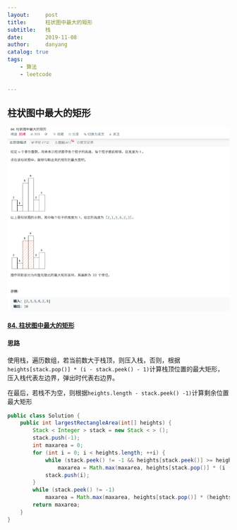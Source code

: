 ```yaml
---
layout:     post
title:      柱状图中最大的矩形
subtitle:   栈
date:       2019-11-08
author:     danyang
catalog: true
tags:
    - 算法
    - leetcode

---
```


## 柱状图中最大的矩形

![](../img/柱状图中最大的矩形.png)

#### [84. 柱状图中最大的矩形](https://leetcode-cn.com/problems/largest-rectangle-in-histogram/)

#### 思路

使用栈，遍历数组，若当前数大于栈顶，则压入栈，否则，根据`heights[stack.pop()] * (i - stack.peek() - 1)`计算栈顶位置的最大矩形，压入栈代表左边界，弹出时代表右边界。

在最后，若栈不为空，则根据`heights.length - stack.peek() -1)`计算剩余位置最大矩形

```java
public class Solution {
    public int largestRectangleArea(int[] heights) {
        Stack < Integer > stack = new Stack < > ();
        stack.push(-1);
        int maxarea = 0;
        for (int i = 0; i < heights.length; ++i) {
            while (stack.peek() != -1 && heights[stack.peek()] >= heights[i])
                maxarea = Math.max(maxarea, heights[stack.pop()] * (i - stack.peek() - 1));
            stack.push(i);
        }
        while (stack.peek() != -1)
            maxarea = Math.max(maxarea, heights[stack.pop()] * (heights.length - stack.peek() -1));
        return maxarea;
    }
}
```


